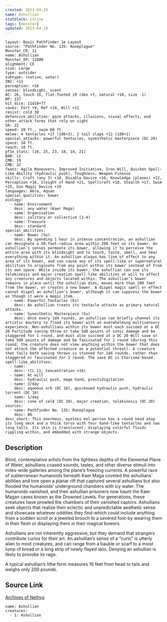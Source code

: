 ```yaml
---
created: 2023-04-28
name: Ashullian
statblock: inline
tags: [monster]
updated: 2023-04-28
---
```

```statblock
layout: Basic Pathfinder 1e Layout
source: "Pathfinder No. 135: Runeplague"
Monster_CR: 11
name: Ashullian
Monster_XP: 12800
alignment: CE
size: Large
type: outsider
subtype: (native, water)
INI: +11
perception: +16
senses: blindsight, scent
AC: 26, touch 16, flat-footed 19 (dex +7, natural +10, size -1)
HP: 137
hit_dice: 11d10+77
saves: Fort +9, Ref +14, Will +11
resist: cold 30
defensive_abilities: gaze attacks, illusions, visual effects, and other attack forms that rely on sight
SR: 22
speed: 20 ft., swim 60 ft.
melee: 4 tentacles +17 (1d6+3), 2 tail slaps +12 (1d8+1)
special_attacks: powerful tentacles, synesthetic masterpiece (DC 20)
space: 10 ft.
reach: 10 ft.
pf1e_stats: [16, 25, 23, 18, 14, 21]
BAB: 11
CMB: 19
CMD: 32
feats: Agile Maneuvers, Improved Initiative, Iron Will, Quicken Spell-Like Ability (hydraulic push), Toughness, Weapon Finesse
skills: Craft (any 3) +18, Disable Device +16, Knowledge (planes) +12, Perception +16, Sleight of Hand +21, Spellcraft +18, Stealth +17, Swim +25, Use Magic Device +19
languages: Aklo, Aquan
special_qualities: bower
ecology:
  - name: Environment
    desc: any water (Kaer Maga)
  - name: Organisation
    desc: solitary or collective (2-4)
  - name: Treasure
    desc: standard
special_abilities:
  - name: Bower (Su)
    desc: By spending 1 hour in intense concentration, an ashullian can designate a 50-foot-radius area within 200 feet as its bower. An ashullian’s senses permeate its bower, allowing it to perceive the entire area with its blindsight and to touch, taste, smell, and hear everything within it. An ashullian always has line of effect to any area of its bower, and can cause any of its spell-like or supernatural abilities to originate from any point within its bower instead of from its own space. While inside its bower, the ashullian can use its telekinesis and major creation spell-like abilities at will to affect any creatures and objects located within. The ashullian’s bower remains in place until the ashullian dies, moves more than 200 feet from the bower, or creates a new bower. A dispel magic spell or effect cannot dispel an ashullian’s bower, although it can suppress the bower as though it were a magic item.
  - name: Powerful Tentacles (Ex)
    desc: An ashullian treats its tentacle attacks as primary natural attacks.
  - name: Synesthetic Masterpiece (Su)
    desc: Once every 1d4 rounds, an ashullian can briefly channel its artistic mastery to flood its bower with an overwhelming multisensory experience. Non-ashullians within its bower must each succeed at a DC 20 Fortitude saving throw or take 5d8 points of sonic damage and be staggered for 1 round, and must also succeed at a DC 20 Will save or take 5d8 points of damage and be fascinated for 1 round (during this round, the creature does not view anything within the bower that does not attack the affected creature as a potential threat). A creature that fails both saving throws is stunned for 1d4 rounds, rather than staggered or fascinated for 1 round. The save DC is Charisma-based.
spell-like_abilities:
  - name:
    desc: (CL 11; Concentration +16)
  - name: At will
    desc: hydraulic push, mage hand, prestidigitation
  - name: 3/day
    desc: aqueous orb (DC 18), quickened hydraulic push, hydraulic torrent (DC 18)
  - name: 1/day
    desc: cone of cold (DC 20), major creation, telekinesis (DC 20)
sources:
  - name: Pathfinder No. 135: Runeplague
    desc: 86
desc_short: This enormous, eyeless eel-person has a round head atop its long neck and a thick torso with four hand-like tentacles and two long tails. Its skin is translucent, displaying colorful fluids rippling within, and embedded with strange objects.
```
## Description
Blind, contemplative artists from the lightless depths of the Elemental Plane of Water, ashullians coaxed sounds, tastes, and other diverse stimuli into miles-wide galleries among the plane’s freezing currents. A powerful race of subterranean humanoids beneath Kaer Maga coveted the ashullians’ abilities and tore open a planar rift that captured several ashullians but also flooded the humanoids’ underground chambers with icy water. The humanoids vanished, and their ashullian prisoners now haunt the Kaer Magan caves known as the Drowned Levels. For generations, these creatures have prowled the chambers of their vanished captors. Ashullians seek objects that realize their eclectic and unpredictable aesthetic sense and showcase whatever oddities they find-which could include anything from a sodden scroll or a jeweled brooch to a severed foot-by wearing them in their flesh or displaying them in their magical bowers.

 Ashullians are not inherently aggressive, but they demand that strangers contribute curios for their art. An ashullian’s sense of a “curio” is utterly alien to most creatures, and can range from a bauble or scarf to a moist lump of bread or a long strip of newly flayed skin. Denying an ashullian is likely to provoke its rage.

 A typical ashullian’s lithe form measures 16 feet from head to tails and weighs only 200 pounds.
## Source Link
[Archives of Nethys](https://aonprd.com/MonsterDisplay.aspx?ItemName=Ashullian)
```encounter-table
name: Ashullian
creatures:
  - 1: Ashullian
```
